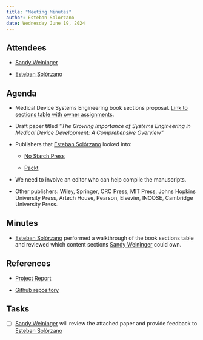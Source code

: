 ```yaml
---
title: "Meeting Minutes"
author: Esteban Solorzano
date: Wednesday June 19, 2024
---
```


## Attendees

- [Sandy Weininger](mailto:Sandy.Weininger@fda.hhs.gov)

- [Esteban Solórzano](mailto:esteban.solorzano@gmail.com)

## Agenda

- Medical Device Systems Engineering book sections proposal. [Link to sections table with owner assignments](https://github.com/soloesteban/masters_stevens/blob/main/book/content%20wbs.md).

- Draft paper titled *"The Growing Importance of Systems Engineering in Medical Device Development: A Comprehensive Overview"*

- Publishers that [Esteban Solórzano](mailto:esteban.solorzano@gmail.com) looked into:

    - [No Starch Press](https://nostarch.com/writeforus)

    - [Packt](https://partnerships.packt.com/contributors/)

- We need to involve an editor who can help compile the manuscripts.

- Other publishers: Wiley, Springer, CRC Press, MIT Press, Johns Hopkins University Press, Artech House, Pearson, Elsevier, INCOSE, Cambridge University Press.

## Minutes

- [Esteban Solórzano](mailto:esteban.solorzano@gmail.com) performed a walkthrough of the book sections table and reviewed which content sections [Sandy Weininger](mailto:Sandy.Weininger@fda.hhs.gov) could own.

## References

- [Project Report](https://soloesteban.github.io/masters_stevens/)

- [Github repository](https://github.com/soloesteban/masters_stevens)

## Tasks

- [ ] [Sandy Weininger](mailto:Sandy.Weininger@fda.hhs.gov) will review the attached paper and provide feedback to [Esteban Solórzano](mailto:esteban.solorzano@gmail.com)

<!--

Some additional notes:

Esteban needs to give lecture 

What is a medical device (system)?

What makes a medical device (system) different from other systems?


-->